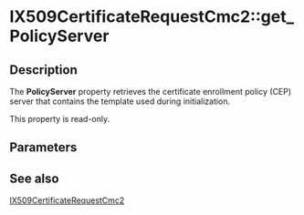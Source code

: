 # IX509CertificateRequestCmc2::get_PolicyServer

## Description

The **PolicyServer** property retrieves the certificate enrollment policy (CEP) server that contains the template used during initialization.

This property is read-only.

## Parameters

## See also

[IX509CertificateRequestCmc2](https://learn.microsoft.com/windows/desktop/api/certenroll/nn-certenroll-ix509certificaterequestcmc2)